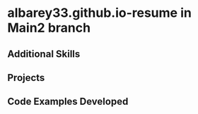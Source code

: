 # albarey33.github.io-resume in Main2 branch
## Additional Skills
## Projects
## Code Examples Developed
